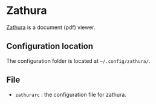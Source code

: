 # Zathura
[Zathura](https://pwmt.org/projects/zathura/) is a document (pdf) viewer.

## Configuration location
The configuration folder is located at `~/.config/zathura/`.

## File
- `zathurarc` : the configuration file for zathura.
